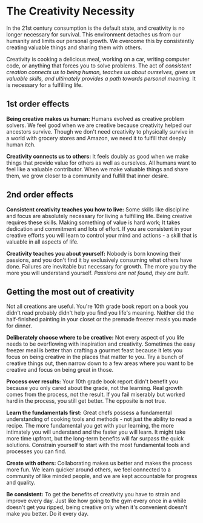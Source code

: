 # The Creativity Necessity

In the 21st century consumption is the default state, and creativity is no longer necessary for survival.
This environment detaches us from our humanity and limits our personal growth.
We overcome this by consistently creating valuable things and sharing them with others.

Creativity is cooking a delicious meal, working on a car, writing computer code, or anything that forces you to solve problems.
The act of *consistent creation connects us to being human, teaches us about ourselves, gives us valuable skills, and ultimately provides a path towards personal meaning.*
It is necessary for a fulfilling life.

## 1st order effects

**Being creative makes us human:**
Humans evolved as creative problem solvers.
We feel good when we are creative because creativity helped our ancestors survive.
Though we don't need creativity to physically survive in a world with grocery stores and Amazon, we need it to fulfill that deeply human itch.

**Creativity connects us to others:**
It feels doubly as good when we make things that provide value for others as well as ourselves.
All humans want to feel like a valuable contributor.
When we make valuable things and share them, we grow closer to a community and fulfill that inner desire.

## 2nd order effects

**Consistent creativity teaches you how to live:**
Some skills like discipline and focus are absolutely necessary for living a fulfilling life.
Being creative requires these skills.
Making something of value is hard work;
It takes dedication and commitment and lots of effort.
If you are consistent in your creative efforts you will learn to control your mind and actions - a skill that is valuable in all aspects of life.

**Creativity teaches you about yourself:**
Nobody is born knowing their passions, and you don't find it by exclusively consuming what others have done.
Failures are inevitable but necessary for growth.
The more you try the more you will understand yourself.
*Passions are not found, they are built.*

## Getting the most out of creativity

Not all creations are useful.
You're 10th grade book report on a book you didn't read probably didn't help you find you life's meaning.
Neither did the half-finished painting in your closet or the premade freezer meals you made for dinner.

**Deliberately choose where to be creative:**
Not every aspect of you life needs to be overflowing with inspiration and creativity.
Sometimes the easy freezer meal is better than crafting a gourmet feast because it lets you focus on being creative in the places that matter to you.
Try a bunch of creative things out, then narrow down to a few areas where you want to be creative and focus on being great in those.

**Process over results:**
Your 10th grade book report didn't benefit you because you only cared about the grade, not the learning.
Real growth comes from the process, not the result.
If you fail miserably but worked hard in the process, you still get better.
The opposite is not true.

**Learn the fundamentals first:**
Great chefs possess a fundamental understanding of cooking tools and methods - not just the ability to read a recipe.
The more fundamental you get with your learning, the more intimately you will understand and the faster you will learn.
It might take more time upfront, but the long-term benefits will far surpass the quick solutions.
Constrain yourself to start with the most fundamental tools and processes you can find.

**Create with others:**
Collaborating makes us better and makes the process more fun.
We learn quicker around others, we feel connected to a community of like minded people, and we are kept accountable for progress and quality.

**Be consistent:**
To get the benefits of creativity you have to strain and improve every day.
Just like how going to the gym every once in a while doesn't get you ripped, being creative only when it's convenient doesn't make you better.
Do it every day.
